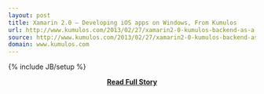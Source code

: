 ```yaml
---
layout: post
title: Xamarin 2.0 – Developing iOS apps on Windows, From Kumulos
url: http://www.kumulos.com/2013/02/27/xamarin2-0-kumulos-backend-as-a-service/
source: http://www.kumulos.com/2013/02/27/xamarin2-0-kumulos-backend-as-a-service/
domain: www.kumulos.com
---
```

{% include JB/setup %}<p></p>
<center><p><a href="http://www.kumulos.com/2013/02/27/xamarin2-0-kumulos-backend-as-a-service/" style='padding:25px; font-sze:18px; font-weight: bold;'>Read Full Story</a></p></center>
